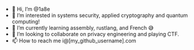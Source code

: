 - 👋 Hi, I’m @1a8e
- 👀 I’m interested in systems security, applied cryptography and quantum computing!
- 🌱 I’m currently learning assembly, rustlang, and French 😅
- 💞️ I’m looking to collaborate on privacy engineering and playing CTF.
- 📫 How to reach me i@[my_github_username].com

<!---
1a8e/1a8e is a ✨ special ✨ repository because its `README.md` (this file) appears on your GitHub profile.
You can click the Preview link to take a look at your changes.
--->
